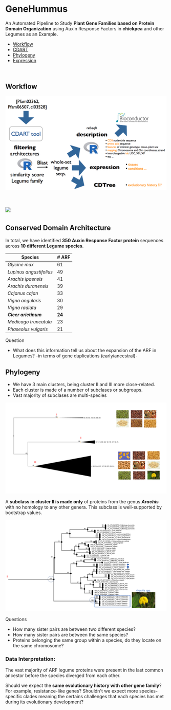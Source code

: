# GeneHummus

An Automated Pipeline to Study **Plant Gene Families based on Protein Domain Organization** using Auxin Response Factors in **chickpea** and other Legumes as an Example.

 - [Workflow](#workflow)
 - [CDART](#conserved-domain-architecture)
 - [Phylogeny](#phylogeny)
 - [Expression]()


<br>

## Workflow

![](figures/workflow.png)
# ![](aworkflow.png)


## Conserved Domain Architecture  

In total, we have identified **350 Auxin Response Factor protein** sequences across **10 different Legume species**. 

| Species  | # ARF |
|---------|----------------|
| *Glycine max* | 61     |
| *Lupinus angustifolius* | 49 |
| *Arachis ipaensis* | 41
| *Arachis duranensis* | 39
| *Cajanus cajan* |  33
| *Vigna angularis* | 30
| *Vigna radiata* | 29
| ***Cicer arietinum*** | **24**
| *Medicago truncatula* | 23 
| *Phaseolus vulgaris* | 21


Question  
* What does this information tell us about the expansion of the ARF in Legumes? -in terms of gene duplications (early/ancestral)-  


## Phylogeny  
* We have 3 main clusters, being cluster II and III more close-related. 
* Each cluster is made of a number of subclases or subgroups.   
* Vast majority of subclases are multi-species

![](figures/treeARF.png)

A **subclass in cluster II is made only** of proteins from the genus ***Arachis*** with no homology to any other genera. This subclass is well-supported by bootstrap values. 

![](figures/arachisTree.png)


Questions  
* How many sister pairs are between two different species?   
* How many sister pairs are between the same species?   
* Proteins belonging the same group within a species, do they locate on the same chromosome?  

### Data Interpretation: 
The vast majority of ARF legume proteins were present in the last common ancestor before the species diverged from each other.     
  
Should we expect the **same evolutionary history with other gene family**? For example, resistance-like genes? Shouldn't we expect more species-specific clades meaning the certains challenges that each species has met during its evolutionary development?
